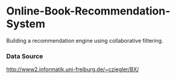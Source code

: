 # Online-Book-Recommendation-System
Building a recommendation engine using collaborative filtering.


### Data Source
http://www2.informatik.uni-freiburg.de/~cziegler/BX/
